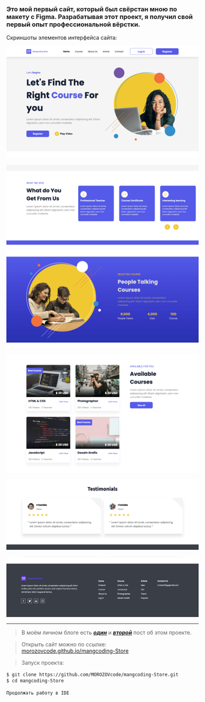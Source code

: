 ### Это мой первый сайт, который был свёрстан мною по макету c Figma. Разрабатывая этот проект, я получил свой первый опыт профессиональной вёрстки.

Скриншоты элементов интерфейса сайта:

![screenshot](https://github.com/MOROZOVcode/mangcoding-Store/blob/master/forReadme/screenshot_1.png)

![screenshot](https://github.com/MOROZOVcode/mangcoding-Store/blob/master/forReadme/screenshot_2.png)

![screenshot](https://github.com/MOROZOVcode/mangcoding-Store/blob/master/forReadme/screenshot_3.png)

![screenshot](https://github.com/MOROZOVcode/mangcoding-Store/blob/master/forReadme/screenshot_4.png)

![screenshot](https://github.com/MOROZOVcode/mangcoding-Store/blob/master/forReadme/screenshot_5.png)

![screenshot](https://github.com/MOROZOVcode/mangcoding-Store/blob/master/forReadme/screenshot_6.png)

---

> В моём личном блоге есть [_**один**_](https://t.me/morozov_code/41) и [_**второй**_](https://t.me/morozov_code/46) пост об этом проекте.

> Открыть сайт можно по ссылке: [morozovcode.github.io/mangcoding-Store](https://morozovcode.github.io/mangcoding-Store/)

> Запуск проекта:

```
$ git clone https://github.com/MOROZOVcode/mangcoding-Store.git
$ cd mangcoding-Store

Продолжать работу в IDE
```
